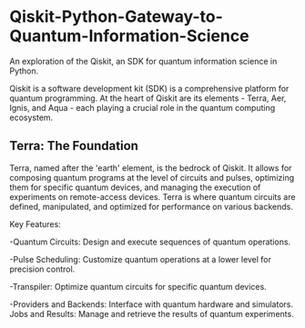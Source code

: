 # Qiskit-Python-Gateway-to-Quantum-Information-Science
An exploration of the Qiskit, an SDK for quantum information science in Python.

Qiskit is a software development kit (SDK) is a comprehensive platform for quantum programming. 
At the heart of Qiskit are its elements - Terra, Aer, Ignis, and Aqua - each playing a crucial role in the quantum 
computing ecosystem. 

## Terra: The Foundation

Terra, named after the 'earth' element, is the bedrock of Qiskit. It allows for composing quantum programs at the level of circuits and pulses, optimizing them for specific quantum devices, and managing the execution of experiments on remote-access devices. Terra is where quantum circuits are defined, manipulated, and optimized for performance on various backends.

Key Features:

-Quantum Circuits: Design and execute sequences of quantum operations.

-Pulse Scheduling: Customize quantum operations at a lower level for precision control.

-Transpiler: Optimize quantum circuits for specific quantum devices.

-Providers and Backends: Interface with quantum hardware and simulators.
Jobs and Results: Manage and retrieve the results of quantum experiments.